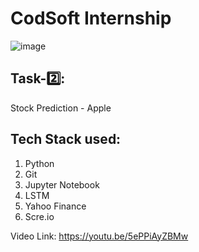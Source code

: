 
# CodSoft Internship
![image](https://github.com/user-attachments/assets/109326e7-60e9-462d-bd0e-a011b1ca8636)

## **Task-2️⃣:**

Stock Prediction - Apple

## Tech Stack used:
1. Python
2. Git
3. Jupyter Notebook
4. LSTM
5. Yahoo Finance 
6. Scre.io


Video Link: https://youtu.be/5ePPiAyZBMw


